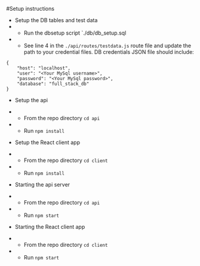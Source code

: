 #Setup instructions
- Setup the DB tables and test data
- - Run the dbsetup script `./db/db_setup.sql
- - See line 4 in the `./api/routes/testdata.js` route file and update the path to your credential files. 
DB credentials JSON file should include:
```
{
    "host": "localhost",
    "user": "<Your MySql username>",
    "password": "<Your MySql password>",
    "database": "full_stack_db"
}
```

- Setup the api
- - From the repo directory `cd api`
- - Run `npm install`

- Setup the React client app
- - From the repo directory `cd client`
- - Run `npm install`

- Starting the api server
- - From the repo directory `cd api`
- - Run `npm start`


- Starting the React client app
- - From the repo directory `cd client`
- - Run `npm start`
